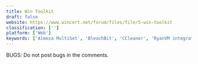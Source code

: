 ```yaml
---
title: Win Toolkit
draft: false 
website: https://www.wincert.net/forum/files/file/5-win-toolkit
classification: ['']
platform: ['Web']
keywords: ['Almeza MultiSet', 'BleachBit', 'CCleaner', 'RyanVM integrator', 'WinFuture xp-iso-builder', 'Windows Assessment and Deployment Kit']
---
```

BUGS: Do not post bugs in the comments.